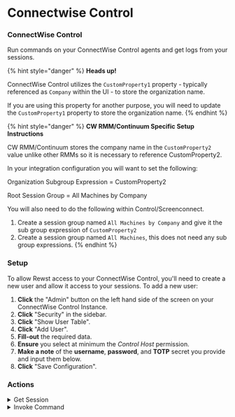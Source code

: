 # Connectwise Control

### ConnectWise Control

Run commands on your ConnectWise Control agents and get logs from your sessions.

{% hint style="danger" %}
**Heads up!**

ConnectWise Control utilizes the `CustomProperty1` property - typically referenced as `Company` within the UI - to store the organization name.

If you are using this property for another purpose, you will need to update the `CustomProperty1` property to store the organization name.
{% endhint %}

{% hint style="danger" %}
**CW RMM/Continuum Specific Setup Instructions**

CW RMM/Continuum stores the company name in the `CustomProperty2` value unlike other RMMs so it is necessary to reference CustomProperty2.

In your integration configuration you will want to set the following:

Organization Subgroup Expression = CustomProperty2

Root Session Group = All Machines by Company

You will also need to do the following within Control/Screenconnect.

1. Create a session group named `All Machines by Company` and give it the sub group expression of `CustomProperty2`
2. Create a session group named `All Machines`, this does not need any sub group expressions.
{% endhint %}

### Setup

To allow Rewst access to your ConnectWise Control, you'll need to create a new user and allow it access to your sessions. To add a new user:

1. **Click** the "Admin" button on the left hand side of the screen on your ConnectWise Control Instance.
2. **Click** "Security" in the sidebar.
3. **Click** "Show User Table".
4. **Click** "Add User".
5. **Fill-out** the required data.
6. **Ensure** you select at minimum the _Control Host_ permission.
7. **Make a note** of the **username**, **password**, and **TOTP** secret you provide and input them below.
8. **Click** "Save Configuration".

### Actions

<details>

<summary>Get Session</summary>

Used to help you debug issues with your PowerShell scripts by providing logs associated with a specific connection ID.

**Parameters**

</details>

<details>

<summary>Invoke Command</summary>

Action to run a command template on an agent.

**Invoke Command Parameters**

**Reference Types**

**Session**

A reference to a "Session" within ConnectWise Control.

**Session Group**

A reference to a session group within ConnectWise Control.

**Event Types**

\\

</details>
